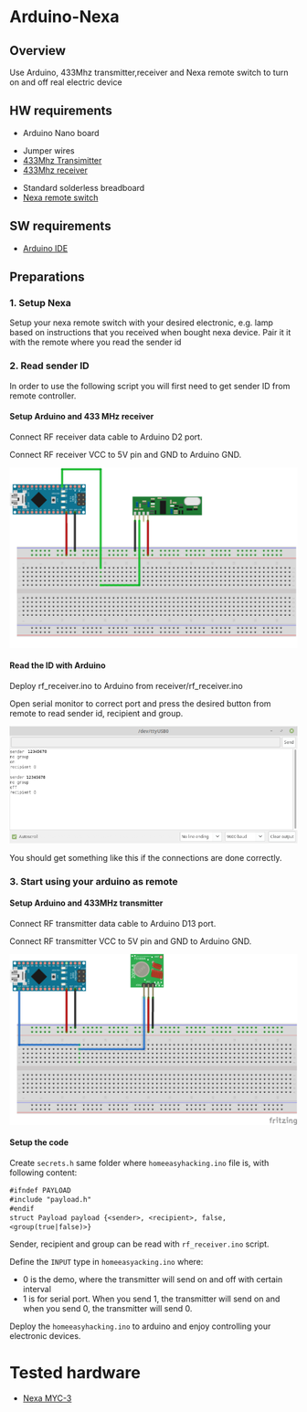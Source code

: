 # Arduino-Nexa

## Overview

Use Arduino, 433Mhz transmitter,receiver and Nexa remote switch to turn on and off real electric device

## HW requirements

- Arduino Nano board
+ Jumper wires
+ [433Mhz Transimitter](http://www.kjell.com/sortiment/el/elektronik/fjarrstyrning/433-mhz-sandarmodul-p88901)  
+ [433Mhz receiver](http://www.kjell.com/sortiment/el/elektronik/fjarrstyrning/433-mhz-mottagarmodul-p88900)
- Standard solderless breadboard
- [Nexa remote switch](http://www.nexa.se/EYCR2300.htm)

## SW requirements

- [Arduino IDE](https://www.arduino.cc/en/main/software)

## Preparations


### 1. Setup Nexa

Setup your nexa remote switch with your desired electronic, e.g. lamp based on instructions that you received when bought nexa device. Pair it it with the remote where you read the sender id

### 2. Read sender ID

In order to use the following script you will first need to get sender ID from remote controller.

#### Setup Arduino and 433 MHz receiver

Connect RF receiver data cable to Arduino D2 port.

Connect RF receiver VCC to 5V pin and GND to Arduino GND.

![Arduino RF receiver diagram](https://github.com/Atihinen/Arduino-Nexa/raw/master/media/receiver_diagram.png)

#### Read the ID with Arduino

Deploy rf_receiver.ino to Arduino from receiver/rf_receiver.ino

Open serial monitor to correct port and press the desired button from remote to read sender id, recipient and group.

![Serial monitor results](https://github.com/Atihinen/Arduino-Nexa/raw/master/media/receive_ino_serial_monitor.png)

You should get something like this if the connections are done correctly.


### 3. Start using your arduino as remote

#### Setup Arduino and 433MHz transmitter

Connect RF transmitter data cable to Arduino D13 port.

Connect RF transmitter VCC to 5V pin and GND to Arduino GND.

![Arduino RF transmitter diagram](https://github.com/Atihinen/Arduino-Nexa/raw/master/media/transmitter_diagram.png)

#### Setup the code

Create `secrets.h` same folder where `homeeasyhacking.ino` file is, with following content:

```
#ifndef PAYLOAD
#include "payload.h"
#endif
struct Payload payload {<sender>, <recipient>, false, <group(true|false)>}
```

Sender, recipient and group can be read with `rf_receiver.ino` script.

Define the `INPUT` type in `homeeasyacking.ino` where:
  - 0 is the demo, where the transmitter will send on and off with certain interval
  - 1 is for serial port. When you send 1, the transmitter will send on and when you send 0, the transmitter will send 0.

  Deploy the `homeeasyhacking.ino` to arduino and enjoy controlling your electronic devices.

  # Tested hardware

  * [Nexa MYC-3](https://www.clasohlson.com/fi/Kaukokytkinsarja-Nexa-MYC-3,-3-kpl/p/Pr366902000)


